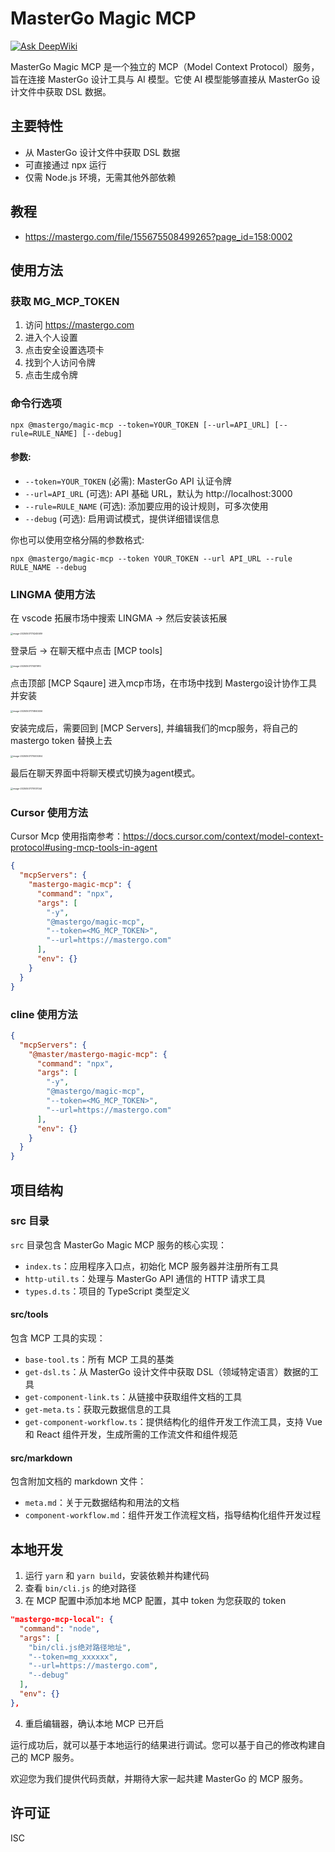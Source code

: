 # MasterGo Magic MCP

[![Ask DeepWiki](https://deepwiki.com/badge.svg)](https://deepwiki.com/mastergo-design/mastergo-magic-mcp)

MasterGo Magic MCP 是一个独立的 MCP（Model Context Protocol）服务，旨在连接 MasterGo 设计工具与 AI 模型。它使 AI 模型能够直接从 MasterGo 设计文件中获取 DSL 数据。

## 主要特性

- 从 MasterGo 设计文件中获取 DSL 数据
- 可直接通过 npx 运行
- 仅需 Node.js 环境，无需其他外部依赖

## 教程

- https://mastergo.com/file/155675508499265?page_id=158:0002

## 使用方法

### 获取 MG_MCP_TOKEN

1. 访问 https://mastergo.com
2. 进入个人设置
3. 点击安全设置选项卡
4. 找到个人访问令牌
5. 点击生成令牌

### 命令行选项

```
npx @mastergo/magic-mcp --token=YOUR_TOKEN [--url=API_URL] [--rule=RULE_NAME] [--debug]
```

#### 参数:

- `--token=YOUR_TOKEN` (必需): MasterGo API 认证令牌
- `--url=API_URL` (可选): API 基础 URL，默认为 http://localhost:3000
- `--rule=RULE_NAME` (可选): 添加要应用的设计规则，可多次使用
- `--debug` (可选): 启用调试模式，提供详细错误信息

你也可以使用空格分隔的参数格式:

```
npx @mastergo/magic-mcp --token YOUR_TOKEN --url API_URL --rule RULE_NAME --debug
```

### LINGMA 使用方法

在 vscode 拓展市场中搜索 LINGMA -> 然后安装该拓展

<img src="https://github.com/mastergo-design/mastergo-magic-mcp/blob/main/images/image-20250507174245589.png" alt="image-20250507174245589" style="zoom:25%;" />

登录后 -> 在聊天框中点击 [MCP tools]

<img src="https://github.com/mastergo-design/mastergo-magic-mcp/blob/main/images/image-20250507174511910.png" alt="image-20250507174511910" style="zoom:25%;" />

点击顶部 [MCP Sqaure] 进入mcp市场，在市场中找到 Mastergo设计协作工具并安装

<img src="https://github.com/mastergo-design/mastergo-magic-mcp/blob/main/images/image-20250507174840456.png" alt="image-20250507174840456" style="zoom:25%;" />

安装完成后，需要回到 [MCP Servers], 并编辑我们的mcp服务，将自己的mastergo token 替换上去

<img src="https://github.com/mastergo-design/mastergo-magic-mcp/blob/main/images/image-20250507175005364.png" alt="image-20250507175005364" style="zoom:25%;" />

最后在聊天界面中将聊天模式切换为agent模式。

<img src="https://github.com/mastergo-design/mastergo-magic-mcp/blob/main/images/image-20250507175107044.png" alt="image-20250507175107044" style="zoom:25%;" />

### Cursor 使用方法

Cursor Mcp 使用指南参考：https://docs.cursor.com/context/model-context-protocol#using-mcp-tools-in-agent

```json
{
  "mcpServers": {
    "mastergo-magic-mcp": {
      "command": "npx",
      "args": [
        "-y",
        "@mastergo/magic-mcp",
        "--token=<MG_MCP_TOKEN>",
        "--url=https://mastergo.com"
      ],
      "env": {}
    }
  }
}
```

### cline 使用方法

```json
{
  "mcpServers": {
    "@master/mastergo-magic-mcp": {
      "command": "npx",
      "args": [
        "-y",
        "@mastergo/magic-mcp",
        "--token=<MG_MCP_TOKEN>",
        "--url=https://mastergo.com"
      ],
      "env": {}
    }
  }
}
```

## 项目结构

### src 目录

`src` 目录包含 MasterGo Magic MCP 服务的核心实现：

- `index.ts`：应用程序入口点，初始化 MCP 服务器并注册所有工具
- `http-util.ts`：处理与 MasterGo API 通信的 HTTP 请求工具
- `types.d.ts`：项目的 TypeScript 类型定义

#### src/tools

包含 MCP 工具的实现：

- `base-tool.ts`：所有 MCP 工具的基类
- `get-dsl.ts`：从 MasterGo 设计文件中获取 DSL（领域特定语言）数据的工具
- `get-component-link.ts`：从链接中获取组件文档的工具
- `get-meta.ts`：获取元数据信息的工具
- `get-component-workflow.ts`：提供结构化的组件开发工作流工具，支持 Vue 和 React 组件开发，生成所需的工作流文件和组件规范

#### src/markdown

包含附加文档的 markdown 文件：

- `meta.md`：关于元数据结构和用法的文档
- `component-workflow.md`：组件开发工作流程文档，指导结构化组件开发过程

## 本地开发

1. 运行 `yarn` 和 `yarn build`，安装依赖并构建代码
2. 查看 `bin/cli.js` 的绝对路径
3. 在 MCP 配置中添加本地 MCP 配置，其中 token 为您获取的 token

```json
"mastergo-mcp-local": {
  "command": "node",
  "args": [
    "bin/cli.js绝对路径地址",
    "--token=mg_xxxxxx",
    "--url=https://mastergo.com",
    "--debug"
  ],
  "env": {}
},
```

4. 重启编辑器，确认本地 MCP 已开启

运行成功后，就可以基于本地运行的结果进行调试。您可以基于自己的修改构建自己的 MCP 服务。

欢迎您为我们提供代码贡献，并期待大家一起共建 MasterGo 的 MCP 服务。

## 许可证

ISC
